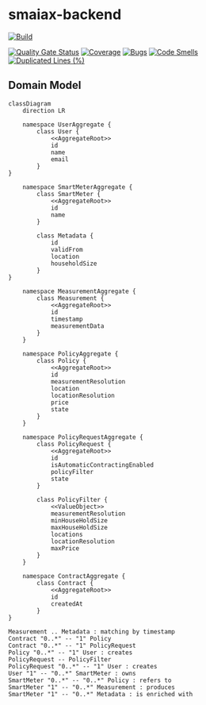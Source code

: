 # smaiax-backend

[![Build](https://github.com/SM-MAMI/smaiax-backend/actions/workflows/ci.yml/badge.svg)](https://github.com/SM-MAMI/smaiax-backend/actions/workflows/ci.yml)

[![Quality Gate Status](https://sonarcloud.io/api/project_badges/measure?project=SM-MAMI_SMAIAXBackend&metric=alert_status)](https://sonarcloud.io/summary/new_code?id=SM-MAMI_SMAIAXBackend)
[![Coverage](https://sonarcloud.io/api/project_badges/measure?project=SM-MAMI_SMAIAXBackend&metric=coverage)](https://sonarcloud.io/summary/new_code?id=SM-MAMI_SMAIAXBackend)
[![Bugs](https://sonarcloud.io/api/project_badges/measure?project=SM-MAMI_SMAIAXBackend&metric=bugs)](https://sonarcloud.io/summary/new_code?id=SM-MAMI_SMAIAXBackend)
[![Code Smells](https://sonarcloud.io/api/project_badges/measure?project=SM-MAMI_SMAIAXBackend&metric=code_smells)](https://sonarcloud.io/summary/new_code?id=SM-MAMI_SMAIAXBackend)
[![Duplicated Lines (%)](https://sonarcloud.io/api/project_badges/measure?project=SM-MAMI_SMAIAXBackend&metric=duplicated_lines_density)](https://sonarcloud.io/summary/new_code?id=SM-MAMI_SMAIAXBackend)

## Domain Model
```mermaid
classDiagram
    direction LR

    namespace UserAggregate {
        class User {
            <<AggregateRoot>>
            id
            name
            email
        }
}

    namespace SmartMeterAggregate {
        class SmartMeter {
            <<AggregateRoot>>
            id
            name
        }

        class Metadata {
            id
            validFrom
            location
            householdSize
        }
}

    namespace MeasurementAggregate {
        class Measurement {
            <<AggregateRoot>>
            id
            timestamp
            measurementData
        }
    }

    namespace PolicyAggregate {
        class Policy {
            <<AggregateRoot>>
            id
            measurementResolution
            location
            locationResolution
            price
            state
        }
    }

    namespace PolicyRequestAggregate {
        class PolicyRequest {
            <<AggregateRoot>>
            id
            isAutomaticContractingEnabled
            policyFilter
            state
        }

        class PolicyFilter {
            <<ValueObject>>
            measurementResolution
            minHouseHoldSize
            maxHouseHoldSize
            locations
            locationResolution
            maxPrice
        }
    }

    namespace ContractAggregate {
        class Contract {
            <<AggregateRoot>>
            id
            createdAt
        }
}

Measurement .. Metadata : matching by timestamp
Contract "0..*" -- "1" Policy
Contract "0..*" -- "1" PolicyRequest
Policy "0..*" -- "1" User : creates
PolicyRequest -- PolicyFilter
PolicyRequest "0..*" -- "1" User : creates
User "1" -- "0..*" SmartMeter : owns
SmartMeter "0..*" -- "0..*" Policy : refers to
SmartMeter "1" -- "0..*" Measurement : produces
SmartMeter "1" -- "0..*" Metadata : is enriched with
```